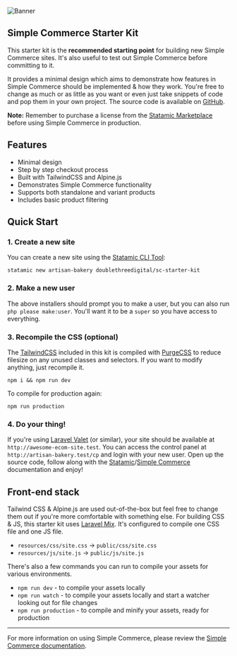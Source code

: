 <!-- statamic:hide -->

![Banner](https://raw.githubusercontent.com/doublethreedigital/sc-starter-kit/master/banner.png)

## Simple Commerce Starter Kit

<!-- /statamic:hide -->

This starter kit is the **recommended starting point** for building new Simple Commerce sites. It's also useful to test out Simple Commerce before committing to it.

It provides a minimal design which aims to demonstrate how features in Simple Commerce should be implemented & how they work. You're free to change as much or as little as you want or even just take snippets of code and pop them in your own project. The source code is available on [GitHub](https://github.com/doublethreedigital/sc-starter-kit).

**Note:** Remember to purchase a license from the [Statamic Marketplace](https://statamic.com/simple-commerce) before using Simple Commerce in production.

## Features

- Minimal design
- Step by step checkout process
- Built with TailwindCSS and Alpine.js
- Demonstrates Simple Commerce functionality
- Supports both standalone and variant products
- Includes basic product filtering

## Quick Start

### 1. Create a new site

You can create a new site using the [Statamic CLI Tool](https://github.com/statamic/cli):

```
statamic new artisan-bakery doublethreedigital/sc-starter-kit
```

### 2. Make a new user

The above installers should prompt you to make a user, but you can also run `php please make:user`. You'll want it to be a `super` so you have access to everything.

### 3. Recompile the CSS (optional)

The [TailwindCSS](https://tailwindcss.com/) included in this kit is compiled with [PurgeCSS](https://purgecss.com/) to reduce filesize on any unused classes and selectors. If you want to modify anything, just recompile it.

```
npm i && npm run dev
```

To compile for production again:

```
npm run production
```

### 4. Do your thing!

If you're using [Laravel Valet](https://laravel.com/docs/valet) (or similar), your site should be available at `http://awesome-ecom-site.test`. You can access the control panel at `http://artisan-bakery.test/cp` and login with your new user. Open up the source code, follow along with the [Statamic](https://statamic.dev)/[Simple Commerce](https://simple-commerce.duncanmcclean.com) documentation and enjoy!

## Front-end stack

Tailwind CSS & Alpine.js are used out-of-the-box but feel free to change them out if you're more comfortable with something else. For building CSS & JS, this starter kit uses [Laravel Mix](https://laravel.com/docs/master/mix). It's configured to compile one CSS file and one JS file.

- `resources/css/site.css` -> `public/css/site.css`
- `resources/js/site.js` -> `public/js/site.js`

There's also a few commands you can run to compile your assets for various environments.

- `npm run dev` - to compile your assets locally
- `npm run watch` - to compile your assets locally and start a watcher looking out for file changes
- `npm run production` - to compile and minify your assets, ready for production

---

For more information on using Simple Commerce, please review the [Simple Commerce documentation](https://simple-commerce.duncanmcclean.com).
